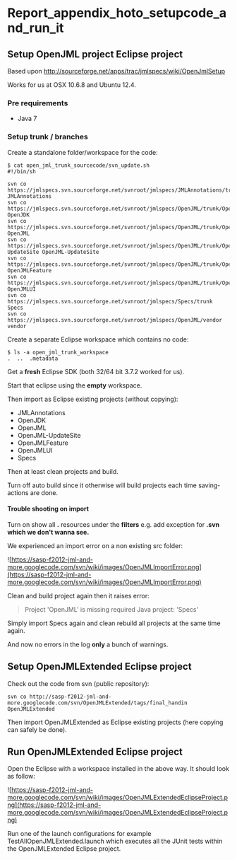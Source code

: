 # Report\_appendix\_hoto\_setupcode\_and\_run\_it #


## Setup OpenJML project Eclipse project ##

Based upon http://sourceforge.net/apps/trac/jmlspecs/wiki/OpenJmlSetup

Works for us at OSX 10.6.8 and Ubuntu 12.4.

### Pre requirements ###
- Java 7


### Setup trunk / branches ###

Create a standalone folder/workspace for the code:

```
$ cat open_jml_trunk_sourcecode/svn_update.sh 
#!/bin/sh

svn co https://jmlspecs.svn.sourceforge.net/svnroot/jmlspecs/JMLAnnotations/trunk JMLAnnotations
svn co https://jmlspecs.svn.sourceforge.net/svnroot/jmlspecs/OpenJML/trunk/OpenJDK OpenJDK
svn co https://jmlspecs.svn.sourceforge.net/svnroot/jmlspecs/OpenJML/trunk/OpenJML OpenJML
svn co https://jmlspecs.svn.sourceforge.net/svnroot/jmlspecs/OpenJML/trunk/OpenJML-UpdateSite OpenJML-UpdateSite
svn co https://jmlspecs.svn.sourceforge.net/svnroot/jmlspecs/OpenJML/trunk/OpenJMLFeature OpenJMLFeature
svn co https://jmlspecs.svn.sourceforge.net/svnroot/jmlspecs/OpenJML/trunk/OpenJMLUI OpenJMLUI
svn co https://jmlspecs.svn.sourceforge.net/svnroot/jmlspecs/Specs/trunk Specs
svn co https://jmlspecs.svn.sourceforge.net/svnroot/jmlspecs/OpenJML/vendor vendor
```

Create a separate Eclipse workspace which contains no code:

```
$ ls -a open_jml_trunk_workspace
.  ..  .metadata
```

Get a **fresh** Eclipse SDK (both 32/64 bit 3.7.2 worked for us).

Start that eclipse using the **empty** workspace.

Then import as Eclipse existing projects (without copying):
- JMLAnnotations
- OpenJDK
- OpenJML
- OpenJML-UpdateSite
- OpenJMLFeature
- OpenJMLUI
- Specs

Then at least clean projects and build.

Turn off auto build since it otherwise will build projects each time saving-actions are done.

#### Trouble shooting on import ####

Turn on show all **.** resources under the **filters** e.g. add exception
for **.svn which we don't wanna see.**

We experienced an import error on a non existing src folder:

![https://sasp-f2012-jml-and-more.googlecode.com/svn/wiki/images/OpenJMLImportError.png](https://sasp-f2012-jml-and-more.googlecode.com/svn/wiki/images/OpenJMLImportError.png)

Clean and build project again then it raises error:

> Project 'OpenJML' is missing required Java project: 'Specs'

Simply import Specs again and clean rebuild all projects at the same
time again.

And now no errors in the log **only** a bunch of warnings.

## Setup OpenJMLExtended Eclipse project ##

Check out the code from svn (public repository):

```
svn co http://sasp-f2012-jml-and-more.googlecode.com/svn/OpenJMLExtended/tags/final_handin OpenJMLExtended
```

Then import OpenJMLExtended as Eclipse existing projects (here copying can safely be done).

## Run OpenJMLExtended Eclipse project ##

Open the Eclipse with a workspace installed in the above way. It should look as follow:

![https://sasp-f2012-jml-and-more.googlecode.com/svn/wiki/images/OpenJMLExtendedEclipseProject.png](https://sasp-f2012-jml-and-more.googlecode.com/svn/wiki/images/OpenJMLExtendedEclipseProject.png)

Run one of the launch configurations for example TestAllOpenJMLExtended.launch which executes all the JUnit tests within the OpenJMLExtended Eclipse project.




